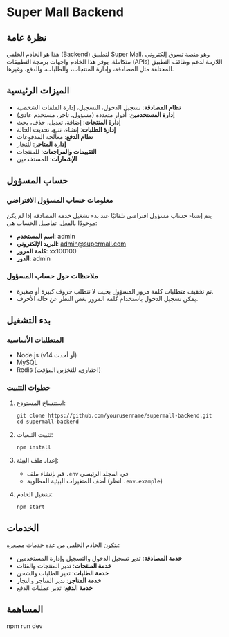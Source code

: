 # Super Mall Backend

## نظرة عامة

هذا هو الخادم الخلفي (Backend) لتطبيق Super Mall، وهو منصة تسوق إلكتروني متكاملة. يوفر هذا الخادم واجهات برمجة التطبيقات (APIs) اللازمة لدعم وظائف التطبيق المختلفة مثل المصادقة، وإدارة المنتجات، والطلبات، والدفع، وغيرها.

## الميزات الرئيسية

- **نظام المصادقة**: تسجيل الدخول، التسجيل، إدارة الملفات الشخصية
- **إدارة المستخدمين**: أدوار متعددة (مسؤول، تاجر، مستخدم عادي)
- **إدارة المنتجات**: إضافة، تعديل، حذف، بحث
- **إدارة الطلبات**: إنشاء، تتبع، تحديث الحالة
- **نظام الدفع**: معالجة المدفوعات
- **إدارة المتاجر**: للتجار
- **التقييمات والمراجعات**: للمنتجات
- **الإشعارات**: للمستخدمين

## حساب المسؤول

### معلومات حساب المسؤول الافتراضي

يتم إنشاء حساب مسؤول افتراضي تلقائيًا عند بدء تشغيل خدمة المصادقة إذا لم يكن موجودًا بالفعل. تفاصيل الحساب هي:

- **اسم المستخدم**: admin
- **البريد الإلكتروني**: admin@supermall.com
- **كلمة المرور**: xx100100
- **الدور**: admin

### ملاحظات حول حساب المسؤول

- تم تخفيف متطلبات كلمة مرور المسؤول بحيث لا تتطلب حروف كبيرة أو صغيرة.
- يمكن تسجيل الدخول باستخدام كلمة المرور بغض النظر عن حالة الأحرف.

## بدء التشغيل

### المتطلبات الأساسية

- Node.js (v14 أو أحدث)
- MySQL
- Redis (اختياري، للتخزين المؤقت)

### خطوات التثبيت

1. استنساخ المستودع:
   ```
   git clone https://github.com/yourusername/supermall-backend.git
   cd supermall-backend
   ```

2. تثبيت التبعيات:
   ```
   npm install
   ```

3. إعداد ملف البيئة:
   - قم بإنشاء ملف `.env` في المجلد الرئيسي
   - أضف المتغيرات البيئية المطلوبة (انظر `.env.example`)

4. تشغيل الخادم:
   ```
   npm start
   ```

## الخدمات

يتكون الخادم الخلفي من عدة خدمات مصغرة:

- **خدمة المصادقة**: تدير تسجيل الدخول والتسجيل وإدارة المستخدمين
- **خدمة المنتجات**: تدير المنتجات والفئات
- **خدمة الطلبات**: تدير الطلبات والشحن
- **خدمة المتاجر**: تدير المتاجر والتجار
- **خدمة الدفع**: تدير عمليات الدفع

## المساهمة

npm run dev